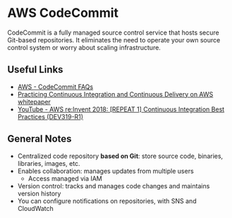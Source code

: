 # AWS CodeCommit
CodeCommit is a fully managed source control service that hosts secure Git-based repositories. It eliminates the need to operate your own source control system or worry about scaling infrastructure.

## Useful Links
- [AWS - CodeCommit FAQs](https://aws.amazon.com/codecommit/faqs/)
- [Practicing Continuous Integration and Continuous Delivery on AWS whitepaper](https://d1.awsstatic.com/whitepapers/DevOps/practicing-continuous-integration-continuous-delivery-on-AWS.pdf)
- [YouTube - AWS re:Invent 2018: [REPEAT 1] Continuous Integration Best Practices (DEV319-R1)](https://www.youtube.com/watch?v=77HvSGyBVdU)

## General Notes
- Centralized code repository **based on Git**: store source code, binaries, libraries, images, etc.
- Enables collaboration: manages updates from multiple users
    - Access managed via IAM
- Version control: tracks and manages code changes and maintains version history
- You can configure notifications on repositories, with SNS and CloudWatch